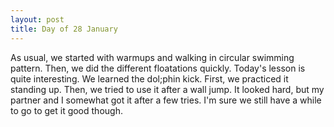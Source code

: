 ```yaml
---
layout: post
title: Day of 28 January
---
```

As usual, we started with warmups and walking in circular swimming pattern. Then, we did the different floatations quickly. Today's lesson is quite interesting. We learned the dol;phin kick. First, we practiced it standing up. Then, we tried to use it after a wall jump. It looked hard, but my partner and I somewhat got it after a few tries. I'm sure we still have a while to go to get it good though. 